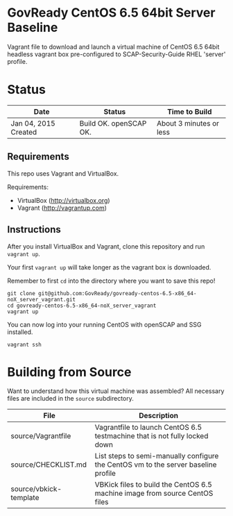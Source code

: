 GovReady CentOS 6.5 64bit Server Baseline
=========================================

Vagrant file to download and launch a virtual machine of CentOS 6.5 64bit headless vagrant box pre-configured to SCAP-Security-Guide RHEL 'server' profile.

# Status

| Date                  | Status                      | Time to Build           |
|-----------------------|-----------------------------|-------------------------|
| Jan 04, 2015 Created  | Build OK. openSCAP OK.      | About 3 minutes or less |


## Requirements
This repo uses Vagrant and VirtualBox.

Requirements:
- VirtualBox (http://virtualbox.org)
- Vagrant (http://vagrantup.com)

## Instructions
After you install VirtualBox and Vagrant, clone this repository and run `vagrant up`.

Your first `vagrant up` will take longer as the vagrant box is downloaded.

Remember to first `cd` into the directory where you want to save this repo!

```
git clone git@github.com:GovReady/govready-centos-6.5-x86_64-noX_server_vagrant.git
cd govready-centos-6.5-x86_64-noX_server_vagrant
vagrant up
```

You can now log into your running CentOS with openSCAP and SSG installed.
```
vagrant ssh
```

# Building from Source

Want to understand how this virtual machine was assembled? All necessary files are included in the `source` subdirectory. 

File                         | Description
-----------------------------|---------------------------------------------------------------------------
source/Vagrantfile           | Vagrantfile to launch CentOS 6.5 testmachine that is not fully locked down
source/CHECKLIST.md          | List steps to semi-manually configure the CentOS vm to the server baseline profile
source/vbkick-template       | VBKick files to build the CentOS 6.5 machine image from source CentOS files

